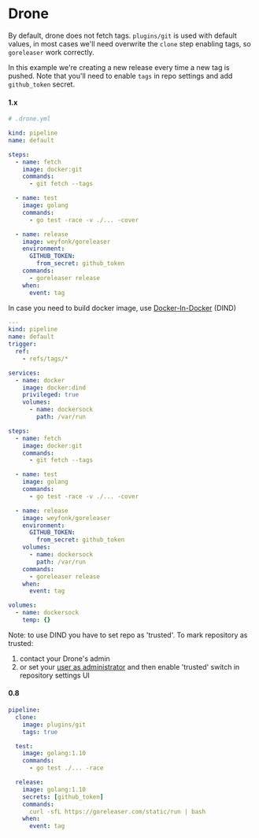 # Drone

By default, drone does not fetch tags. `plugins/git` is used with default
values, in most cases we'll need overwrite the `clone` step enabling tags, so
`goreleaser` work correctly.

In this example we're creating a new release every time a new tag is pushed.
Note that you'll need to enable `tags` in repo settings and add `github_token`
secret.

#### 1.x
```yaml
# .drone.yml

kind: pipeline
name: default

steps:
  - name: fetch
    image: docker:git
    commands:
      - git fetch --tags

  - name: test
    image: golang
    commands:
      - go test -race -v ./... -cover

  - name: release
    image: weyfonk/goreleaser
    environment:
      GITHUB_TOKEN:
        from_secret: github_token
    commands:
      - goreleaser release
    when:
      event: tag
```

In case you need to build docker image, use [Docker-In-Docker](https://docs.drone.io/pipeline/docker/examples/services/docker_dind/) (DIND)

```yaml
---
kind: pipeline
name: default
trigger:
  ref:
    - refs/tags/*

services:
  - name: docker
    image: docker:dind
    privileged: true
    volumes:
      - name: dockersock
        path: /var/run

steps:
  - name: fetch
    image: docker:git
    commands:
      - git fetch --tags

  - name: test
    image: golang
    commands:
      - go test -race -v ./... -cover

  - name: release
    image: weyfonk/goreleaser
    environment:
      GITHUB_TOKEN:
        from_secret: github_token
    volumes:
      - name: dockersock
        path: /var/run
    commands:
      - goreleaser release
    when:
      event: tag

volumes:
  - name: dockersock
    temp: {}
```

Note: to use DIND you have to set repo as 'trusted'. To mark repository as trusted:

1. contact your Drone's admin
2. or set your [user as administrator](https://docs.drone.io/server/user/admin/) and then enable 'trusted' switch in repository settings UI

#### 0.8
```yaml
pipeline:
  clone:
    image: plugins/git
    tags: true

  test:
    image: golang:1.10
    commands:
      - go test ./... -race

  release:
    image: golang:1.10
    secrets: [github_token]
    commands:
      curl -sfL https://goreleaser.com/static/run | bash
    when:
      event: tag
```

